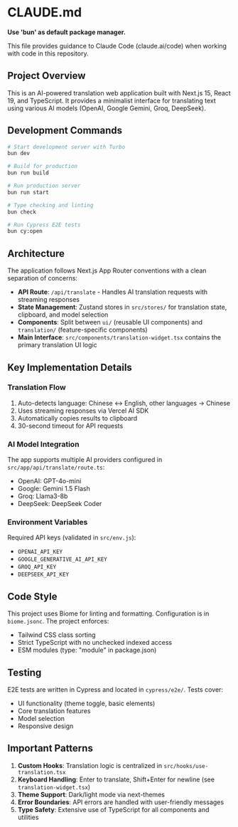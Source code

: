 # CLAUDE.md

**Use 'bun' as default package manager.**

This file provides guidance to Claude Code (claude.ai/code) when working with code in this repository.

## Project Overview

This is an AI-powered translation web application built with Next.js 15, React 19, and TypeScript. It provides a minimalist interface for translating text using various AI models (OpenAI, Google Gemini, Groq, DeepSeek).

## Development Commands

```bash
# Start development server with Turbo
bun dev

# Build for production
bun run build

# Run production server
bun run start

# Type checking and linting
bun check

# Run Cypress E2E tests
bun cy:open
```

## Architecture

The application follows Next.js App Router conventions with a clean separation of concerns:

- **API Route**: `/api/translate` - Handles AI translation requests with streaming responses
- **State Management**: Zustand stores in `src/stores/` for translation state, clipboard, and model selection
- **Components**: Split between `ui/` (reusable UI components) and `translation/` (feature-specific components)
- **Main Interface**: `src/components/translation-widget.tsx` contains the primary translation UI logic

## Key Implementation Details

### Translation Flow
1. Auto-detects language: Chinese ↔ English, other languages → Chinese
2. Uses streaming responses via Vercel AI SDK
3. Automatically copies results to clipboard
4. 30-second timeout for API requests

### AI Model Integration
The app supports multiple AI providers configured in `src/app/api/translate/route.ts`:
- OpenAI: GPT-4o-mini
- Google: Gemini 1.5 Flash  
- Groq: Llama3-8b
- DeepSeek: DeepSeek Coder

### Environment Variables
Required API keys (validated in `src/env.js`):
- `OPENAI_API_KEY`
- `GOOGLE_GENERATIVE_AI_API_KEY`
- `GROQ_API_KEY`
- `DEEPSEEK_API_KEY`

## Code Style

This project uses Biome for linting and formatting. Configuration is in `biome.jsonc`. The project enforces:
- Tailwind CSS class sorting
- Strict TypeScript with no unchecked indexed access
- ESM modules (type: "module" in package.json)

## Testing

E2E tests are written in Cypress and located in `cypress/e2e/`. Tests cover:
- UI functionality (theme toggle, basic elements)
- Core translation features
- Model selection
- Responsive design

## Important Patterns

1. **Custom Hooks**: Translation logic is centralized in `src/hooks/use-translation.tsx`
2. **Keyboard Handling**: Enter to translate, Shift+Enter for newline (see `translation-widget.tsx`)
3. **Theme Support**: Dark/light mode via next-themes
4. **Error Boundaries**: API errors are handled with user-friendly messages
5. **Type Safety**: Extensive use of TypeScript for all components and utilities